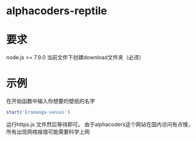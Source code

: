 # alphacoders-reptile  
# 要求  
node.js >= 7.9.0 当前文件下创建download文件夹（必须）  
# 示例  
在开始函数中输入你想要的壁纸的名字  
````javascript
start('Eromanga-sensei')
````

运行https.js 文件然后等待即可。 由于alphacoders这个网站在国内访问有点慢，所有出现网络报错可能需要科学上网

